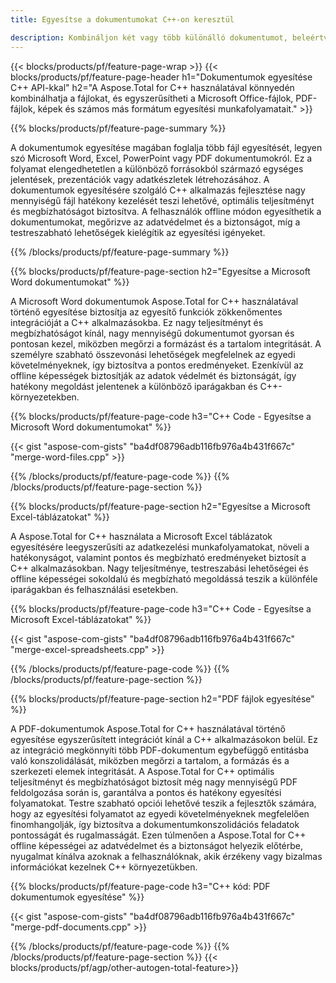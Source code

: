 ```yaml
---
title: Egyesítse a dokumentumokat C++-on keresztül 

description: Kombináljon két vagy több különálló dokumentumot, beleértve a Microsoft Word, Excel, PowerPoint, PDF és képeket a C++ alkalmazáson keresztül. Tesztelje az összevonási eredményeket online az alkalmazáson keresztül.
---
```


{{< blocks/products/pf/feature-page-wrap >}}
{{< blocks/products/pf/feature-page-header h1="Dokumentumok egyesítése C++ API-kkal" h2="A Aspose.Total for C++ használatával könnyedén kombinálhatja a fájlokat, és egyszerűsítheti a Microsoft Office-fájlok, PDF-fájlok, képek és számos más formátum egyesítési munkafolyamatait." >}}

{{% blocks/products/pf/feature-page-summary %}}

A dokumentumok egyesítése magában foglalja több fájl egyesítését, legyen szó Microsoft Word, Excel, PowerPoint vagy PDF dokumentumokról. Ez a folyamat elengedhetetlen a különböző forrásokból származó egységes jelentések, prezentációk vagy adatkészletek létrehozásához. A dokumentumok egyesítésére szolgáló C++ alkalmazás fejlesztése nagy mennyiségű fájl hatékony kezelését teszi lehetővé, optimális teljesítményt és megbízhatóságot biztosítva. A felhasználók offline módon egyesíthetik a dokumentumokat, megőrizve az adatvédelmet és a biztonságot, míg a testreszabható lehetőségek kielégítik az egyesítési igényeket. 

{{% /blocks/products/pf/feature-page-summary  %}}

{{% blocks/products/pf/feature-page-section  h2="Egyesítse a Microsoft Word dokumentumokat" %}}

A Microsoft Word dokumentumok Aspose.Total for C++ használatával történő egyesítése biztosítja az egyesítő funkciók zökkenőmentes integrációját a C++ alkalmazásokba. Ez nagy teljesítményt és megbízhatóságot kínál, nagy mennyiségű dokumentumot gyorsan és pontosan kezel, miközben megőrzi a formázást és a tartalom integritását. A személyre szabható összevonási lehetőségek megfelelnek az egyedi követelményeknek, így biztosítva a pontos eredményeket. Ezenkívül az offline képességek biztosítják az adatok védelmét és biztonságát, így hatékony megoldást jelentenek a különböző iparágakban és C++-környezetekben.


{{% blocks/products/pf/feature-page-code h3="C++ Code - Egyesítse a Microsoft Word dokumentumokat" %}}

{{< gist "aspose-com-gists" "ba4df08796adb116fb976a4b431f667c" "merge-word-files.cpp" >}}

{{% /blocks/products/pf/feature-page-code  %}}
{{% /blocks/products/pf/feature-page-section %}}

{{% blocks/products/pf/feature-page-section  h2="Egyesítse a Microsoft Excel-táblázatokat" %}}

A Aspose.Total for C++ használata a Microsoft Excel táblázatok egyesítésére leegyszerűsíti az adatkezelési munkafolyamatokat, növeli a hatékonyságot, valamint pontos és megbízható eredményeket biztosít a C++ alkalmazásokban. Nagy teljesítménye, testreszabási lehetőségei és offline képességei sokoldalú és megbízható megoldássá teszik a különféle iparágakban és felhasználási esetekben.


{{% blocks/products/pf/feature-page-code h3="C++ Code - Egyesítse a Microsoft Excel-táblázatokat" %}}

{{< gist "aspose-com-gists" "ba4df08796adb116fb976a4b431f667c" "merge-excel-spreadsheets.cpp" >}}

{{% /blocks/products/pf/feature-page-code  %}}
{{% /blocks/products/pf/feature-page-section %}}


{{% blocks/products/pf/feature-page-section  h2="PDF fájlok egyesítése" %}}

A PDF-dokumentumok Aspose.Total for C++ használatával történő egyesítése egyszerűsített integrációt kínál a C++ alkalmazásokon belül. Ez az integráció megkönnyíti több PDF-dokumentum egybefüggő entitásba való konszolidálását, miközben megőrzi a tartalom, a formázás és a szerkezeti elemek integritását. A Aspose.Total for C++ optimális teljesítményt és megbízhatóságot biztosít még nagy mennyiségű PDF feldolgozása során is, garantálva a pontos és hatékony egyesítési folyamatokat. Testre szabható opciói lehetővé teszik a fejlesztők számára, hogy az egyesítési folyamatot az egyedi követelményeknek megfelelően finomhangolják, így biztosítva a dokumentumkonszolidációs feladatok pontosságát és rugalmasságát. Ezen túlmenően a Aspose.Total for C++ offline képességei az adatvédelmet és a biztonságot helyezik előtérbe, nyugalmat kínálva azoknak a felhasználóknak, akik érzékeny vagy bizalmas információkat kezelnek C++ környezetükben.

{{% blocks/products/pf/feature-page-code h3="C++ kód: PDF dokumentumok egyesítése" %}}

{{< gist "aspose-com-gists" "ba4df08796adb116fb976a4b431f667c" "merge-pdf-documents.cpp" >}}

{{% /blocks/products/pf/feature-page-code  %}}
{{% /blocks/products/pf/feature-page-section %}}
{{< blocks/products/pf/agp/other-autogen-total-feature>}}